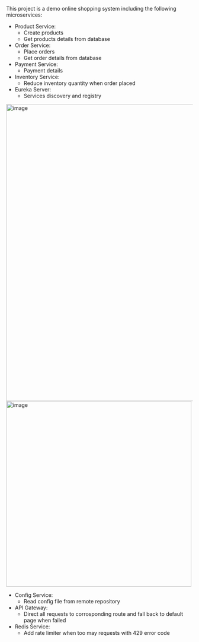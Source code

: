 This project is a demo online shopping system including the following microservices:
- Product Service:
	- Create products
	- Get products details from database
- Order Service:
	- Place orders
	- Get order details from database
- Payment Service:
	- Payment details
- Inventory Service:
	- Reduce inventory quantity when order placed
- Eureka Server:
	- Services discovery and registry 
	
<img src="https://user-images.githubusercontent.com/53326015/236999620-a849740e-9df2-4c39-84a9-e707ea135196.png" alt="image" width="800">

<img src="https://user-images.githubusercontent.com/53326015/237002058-06c3f602-c6ac-4c1d-81b5-2eb28eb8b435.png" alt="image" width="500">

- Config Service:
	- Read config file from remote repository
- API Gateway:
	- Direct all requests to corrosponding route and fall back to default page when failed
- Redis Service:
	- Add rate limiter when too may requests with 429 error code
